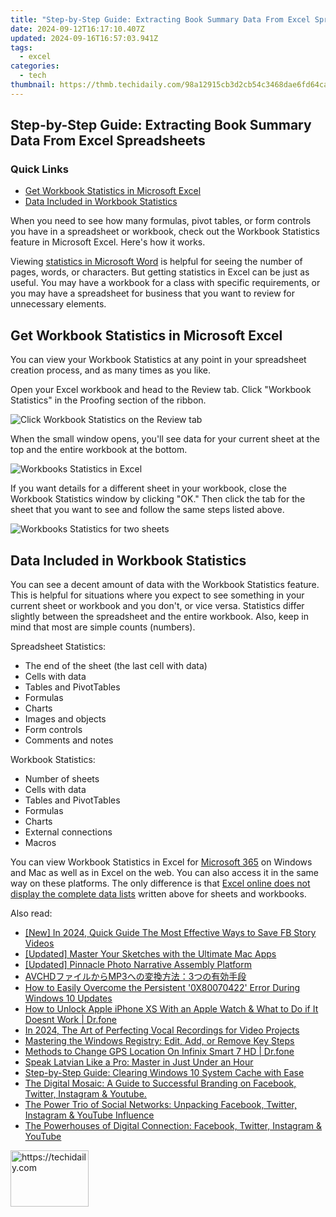 ```yaml
---
title: "Step-by-Step Guide: Extracting Book Summary Data From Excel Spreadsheets"
date: 2024-09-12T16:17:10.407Z
updated: 2024-09-16T16:57:03.941Z
tags:
  - excel
categories:
  - tech
thumbnail: https://thmb.techidaily.com/98a12915cb3d2cb54c3468dae6fd64cafa98af7144806238fd48ac7236bdda16.jpg
---
```


## Step-by-Step Guide: Extracting Book Summary Data From Excel Spreadsheets

### Quick Links

* [Get Workbook Statistics in Microsoft Excel](https://article-files.techidaily.com/2024-approved-navigating-through-ffxp-your-step-by-step-handbook/)
* [Data Included in Workbook Statistics](https://extra-lessons.techidaily.com/in-2024-best-dramatic-writing-site/)

 When you need to see how many formulas, pivot tables, or form controls you have in a spreadsheet or workbook, check out the Workbook Statistics feature in Microsoft Excel. Here's how it works.

 Viewing [statistics in Microsoft Word](https://tech-savvy.techidaily.com/ai-and-healthcare-how-can-chatgpt-innovate/) is helpful for seeing the number of pages, words, or characters. But getting statistics in Excel can be just as useful. You may have a workbook for a class with specific requirements, or you may have a spreadsheet for business that you want to review for unnecessary elements.

##  Get Workbook Statistics in Microsoft Excel

 You can view your Workbook Statistics at any point in your spreadsheet creation process, and as many times as you like.

 Open your Excel workbook and head to the Review tab. Click "Workbook Statistics" in the Proofing section of the ribbon.

![Click Workbook Statistics on the Review tab](https://static1.howtogeekimages.com/wordpress/wp-content/uploads/2021/04/ReviewWorkbookStatistics-Excel.png) 

 When the small window opens, you'll see data for your current sheet at the top and the entire workbook at the bottom.

![Workbooks Statistics in Excel](https://static1.howtogeekimages.com/wordpress/wp-content/uploads/2021/04/WorkbooksStatisticsWindowNext-Excel.png) 

 If you want details for a different sheet in your workbook, close the Workbook Statistics window by clicking "OK." Then click the tab for the sheet that you want to see and follow the same steps listed above.

![Workbooks Statistics for two sheets](https://static1.howtogeekimages.com/wordpress/wp-content/uploads/2021/04/WorkbooksStatisticsTwoWindows-Excel.png) 

##  Data Included in Workbook Statistics

 You can see a decent amount of data with the Workbook Statistics feature. This is helpful for situations where you expect to see something in your current sheet or workbook and you don't, or vice versa. Statistics differ slightly between the spreadsheet and the entire workbook. Also, keep in mind that most are simple counts (numbers).

 Spreadsheet Statistics:

* The end of the sheet (the last cell with data)
* Cells with data
* Tables and PivotTables
* Formulas
* Charts
* Images and objects
* Form controls
* Comments and notes

 Workbook Statistics:

* Number of sheets
* Cells with data
* Tables and PivotTables
* Formulas
* Charts
* External connections
* Macros

 You can view Workbook Statistics in Excel for [Microsoft 365](https://games-able.techidaily.com/ultimate-console-content-psplus-or-xbox-game-pass/) on Windows and Mac as well as in Excel on the web. You can also access it in the same way on these platforms. The only difference is that [Excel online does not display the complete data lists](https://support.microsoft.com/en-us/office/check-workbook-statistics-afa12d4b-9584-4826-99a8-33228467e006) written above for sheets and workbooks.

<ins class="adsbygoogle"
     style="display:block"
     data-ad-format="autorelaxed"
     data-ad-client="ca-pub-7571918770474297"
     data-ad-slot="1223367746"></ins>

<ins class="adsbygoogle"
     style="display:block"
     data-ad-client="ca-pub-7571918770474297"
     data-ad-slot="8358498916"
     data-ad-format="auto"
     data-full-width-responsive="true"></ins>

<span class="atpl-alsoreadstyle">Also read:</span>
<div><ul>
<li><a href="https://facebook-video-content.techidaily.com/new-in-2024-quick-guide-the-most-effective-ways-to-save-fb-story-videos/"><u>[New] In 2024, Quick Guide The Most Effective Ways to Save FB Story Videos</u></a></li>
<li><a href="https://fox-friendly.techidaily.com/updated-master-your-sketches-with-the-ultimate-mac-apps/"><u>[Updated] Master Your Sketches with the Ultimate Mac Apps</u></a></li>
<li><a href="https://extra-guidance.techidaily.com/updated-pinnacle-photo-narrative-assembly-platform/"><u>[Updated] Pinnacle Photo Narrative Assembly Platform</u></a></li>
<li><a href="https://some-knowledge.techidaily.com/avchdmp33/"><u>AVCHDファイルからMP3への変換方法：3つの有効手段</u></a></li>
<li><a href="https://tech-renaissance.techidaily.com/how-to-easily-overcome-the-persistent-0x80070422-error-during-windows-10-updates/"><u>How to Easily Overcome the Persistent '0X80070422' Error During Windows 10 Updates</u></a></li>
<li><a href="https://iphone-unlock.techidaily.com/how-to-unlock-apple-iphone-xs-with-an-apple-watch-and-what-to-do-if-it-doesnt-work-drfone-by-drfone-ios/"><u>How to Unlock Apple iPhone XS With an Apple Watch & What to Do if It Doesnt Work | Dr.fone</u></a></li>
<li><a href="https://visual-screen-recording.techidaily.com/in-2024-the-art-of-perfecting-vocal-recordings-for-video-projects/"><u>In 2024, The Art of Perfecting Vocal Recordings for Video Projects</u></a></li>
<li><a href="https://win-forum.techidaily.com/mastering-the-windows-registry-edit-add-or-remove-key-steps/"><u>Mastering the Windows Registry: Edit, Add, or Remove Key Steps</u></a></li>
<li><a href="https://fake-location.techidaily.com/methods-to-change-gps-location-on-infinix-smart-7-hd-drfone-by-drfone-virtual-android/"><u>Methods to Change GPS Location On Infinix Smart 7 HD | Dr.fone</u></a></li>
<li><a href="https://mondly-stories.techidaily.com/speak-latvian-like-a-pro-master-in-just-under-an-hour/"><u>Speak Latvian Like a Pro: Master in Just Under an Hour</u></a></li>
<li><a href="https://win-forum.techidaily.com/step-by-step-guide-clearing-windows-10-system-cache-with-ease/"><u>Step-by-Step Guide: Clearing Windows 10 System Cache with Ease</u></a></li>
<li><a href="https://win-forum.techidaily.com/the-digital-mosaic-a-guide-to-successful-branding-on-facebook-twitter-instagram-and-youtube/"><u>The Digital Mosaic: A Guide to Successful Branding on Facebook, Twitter, Instagram & Youtube.</u></a></li>
<li><a href="https://win-forum.techidaily.com/the-power-trio-of-social-networks-unpacking-facebook-twitter-instagram-and-youtube-influence/"><u>The Power Trio of Social Networks: Unpacking Facebook, Twitter, Instagram & YouTube Influence</u></a></li>
<li><a href="https://win-forum.techidaily.com/the-powerhouses-of-digital-connection-facebook-twitter-instagram-and-youtube/"><u>The Powerhouses of Digital Connection: Facebook, Twitter, Instagram & YouTube</u></a></li>
</ul></div>

<!-- affiliate ads begin -->
<a href="https://aligracehair.sjv.io/c/5597632/2115927/19272" target="_top" id="2115927">
  <img src="//a.impactradius-go.com/display-ad/19272-2115927" border="0" alt="https://techidaily.com" width="125" height="90"/>
</a>
<img height="0" width="0" src="https://aligracehair.sjv.io/i/5597632/2115927/19272" style="position:absolute;visibility:hidden;" border="0" />
<!-- affiliate ads end -->

